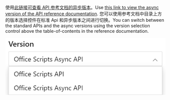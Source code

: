 <span data-ttu-id="34020-101">使用[此链接可查看 API 参考文档的异步版本](/javascript/api/office-scripts/excelscript?view=office-scripts-async)。</span><span class="sxs-lookup"><span data-stu-id="34020-101">Use [this link to view the async version of the API reference documentation](/javascript/api/office-scripts/excelscript?view=office-scripts-async).</span></span> <span data-ttu-id="34020-102">您可以使用参考文档中目录上方的版本选择控件在标准 Api 和异步版本之间进行切换。</span><span class="sxs-lookup"><span data-stu-id="34020-102">You can switch between the standard APIs and the async versions using the version selection control above the table-of-contents in the reference documentation.</span></span>

![参考文档中的版本选择控件。](../images/reference-documentation-version-picker.png)

